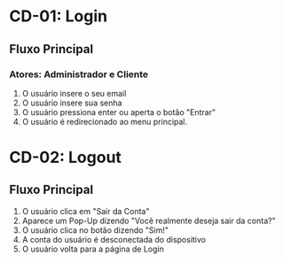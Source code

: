 # CD-01: Login
## Fluxo Principal
### Atores: Administrador e Cliente
1. O usuário insere o seu email
2. O usuário insere sua senha
3. O usuário pressiona enter ou aperta o botão "Entrar"
4. O usuário é redirecionado ao menu principal.

# CD-02: Logout
## Fluxo Principal
1. O usuário clica em "Sair da Conta"
2. Aparece um Pop-Up dizendo "Você realmente deseja sair da conta?"
3. O usuário clica no botão dizendo "Sim!"
4. A conta do usuário é desconectada do dispositivo
5. O usuário volta para a página de Login
